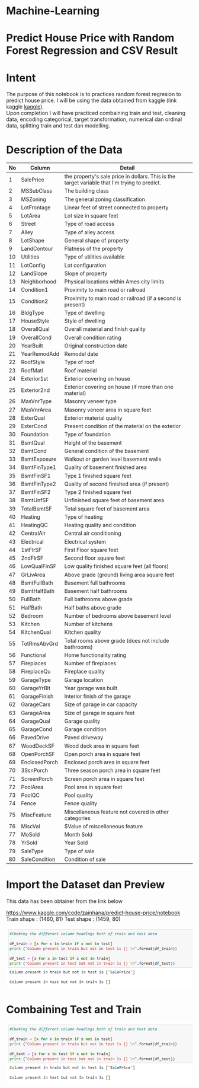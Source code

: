 # Machine-Learning

# Predict House Price with Random Forest Regression and CSV Result

# Intent
The purpose of this notebook is to practices random forest regresion to predict house price. I will be using the data obtained from kaggle (link kaggle <a href="https://www.kaggle.com/competitions/house-prices-advanced-regression-techniques/data" target ="_blank">kaggle</a>). <br>
Upon completion I will have practiced combaining train and test, cleaning data, encoding categorical, target transformation, numerical dan ordinal data, splitting train and test dan modelling.



# Description of the Data
|No | Column |   Detail|
|---|---|---|
| 1  |SalePrice   | the property's sale price in dollars. This is the target variable that I'm trying to predict.  |
|2   | MSSubClass  | The building class  |
| 3  | MSZoning  | The general zoning classification  |
|  4 | LotFrontage  | Linear feet of street connected to property  |
| 5  | LotArea  | Lot size in square feet  |
|  6 | Street  | Type of road access  |
|  7 |  Alley | Type of alley access  |
| 8  | LotShape  | General shape of property  |
| 9  |  LandContour | Flatness of the property  |
| 10  |  Utilities | Type of utilities available  |
| 11 | LotConfig  |  Lot configuration |
|  12 | LandSlope  |  Slope of property |
|  13 |  Neighborhood |  Physical locations within Ames city limits |
| 14  | Condition1   |  Proximity to main road or railroad |
| 15 |  Condition2  | Proximity to main road or railroad (if a second is present)  |
|  16 | BldgType   | Type of dwelling  |
| 17  | HouseStyle   | Style of dwelling  |
| 18  |  OverallQual  | Overall material and finish quality  |
| 19  | OverallCond   | Overall condition rating  |
| 20 |  YearBuilt  | Original construction date  |
| 21  | YearRemodAdd  | Remodel date  |
| 22  | RoofStyle   |Type of roof   |
|  23 |RoofMatl  | Roof material   |
| 24  | Exterior1st   | Exterior covering on house  |
| 25 | Exterior2nd  | Exterior covering on house (if more than one material)   |
| 26  |  MasVnrType  | Masonry veneer type  |
| 27  | MasVnrArea   | Masonry veneer area in square feet  |
| 28  | ExterQual   | Exterior material quality  |
|29   | ExterCond   | Present condition of the material on the exterior  |
|30  |  Foundation  | Type of foundation   |
| 31  |  BsmtQual  | Height of the basement   |
| 32  | BsmtCond   | General condition of the basement  |
|33   | BsmtExposure   | Walkout or garden level basement walls  |
| 34 |  BsmtFinType1  | Quality of basement finished area  |
|  35 | BsmtFinSF1   | Type 1 finished square feet  |
| 36 | BsmtFinType2   | Quality of second finished area (if present)  |
| 37  | BsmtFinSF2 | Type 2 finished square feet  |
| 38  | BsmtUnfSF  | Unfinished square feet of basement area  |
| 39 | TotalBsmtSF  | Total square feet of basement area  |
| 40  | Heating  | Type of heating  |
| 41  | HeatingQC  | Heating quality and condition  |
|  42 |CentralAir  | Central air conditioning  |
| 43 |  Electrical  | Electrical system  |
| 44 |1stFlrSF  | First Floor square feet  |
| 45  | 2ndFlrSF   | Second floor square feet  |
| 46  |LowQualFinSF  |Low quality finished square feet (all floors)   |
| 47  | GrLivArea  | Above grade (ground) living area square feet  |
|48  | BsmtFullBath  | Basement full bathrooms  |
|49  | BsmtHalfBath  | Basement half bathrooms  |
| 50  | FullBath  | Full bathrooms above grade   |
| 51  | HalfBath  | Half baths above grade  |
|52  |Bedroom  | Number of bedrooms above basement level  |
|53  |Kitchen   | Number of kitchens  |
|54  | KitchenQual  | Kitchen quality  |
| 55  |TotRmsAbvGrd   | Total rooms above grade (does not include bathrooms)  |
| 56  | Functional  | Home functionality rating  |
|57  | Fireplaces | Number of fireplaces  |
|58  |FireplaceQu  | Fireplace quality   |
|59  | GarageType  | Garage location  |
| 60  | GarageYrBlt  | Year garage was built  |
| 61  | GarageFinish  | Interior finish of the garage  |
|62  |GarageCars | Size of garage in car capacity   |
|63  | GarageArea  | Size of garage in square feet  |
|64  | GarageQual | Garage quality   |
| 65  | GarageCond  |  Garage condition |
| 66  | PavedDrive | Paved driveway   |
|67 |WoodDeckSF  | Wood deck area in square feet  |
|68  | OpenPorchSF  | Open porch area in square feet  |
|69  | EnclosedPorch  |Enclosed porch area in square feet   |
| 70  | 3SsnPorch  | Three season porch area in square feet  |
| 71  | ScreenPorch  | Screen porch area in square feet  |
|72  |PoolArea  | Pool area in square feet   |
|73  | PoolQC  | Pool quality  |
|74  | Fence  | Fence quality  |
|75  |MiscFeature   | Miscellaneous feature not covered in other categories  |
|76  | MiscVal  | $Value of miscellaneous feature   |
|77  | MoSold | Month Sold  |
|78  | YrSold |  Year Sold  |
|79  |SaleType  | Type of sale   |
|80  |  SaleCondition |  Condition of sale   |

# Import the Dataset dan Preview

This data has been obtainer from the link below

<a href="https://www.kaggle.com/code/zainhana/predict-house-price/notebook" target= "_blank">https://www.kaggle.com/code/zainhana/predict-house-price/notebook</a> <br>
Train shape : (1460, 81) 
Test shape : (1459, 80) <br>

<img src="img_house_price/different_train_test.png"><br>

# Combaining Test and Train
<img src="img_house_price/different_train_test.png"><br>




